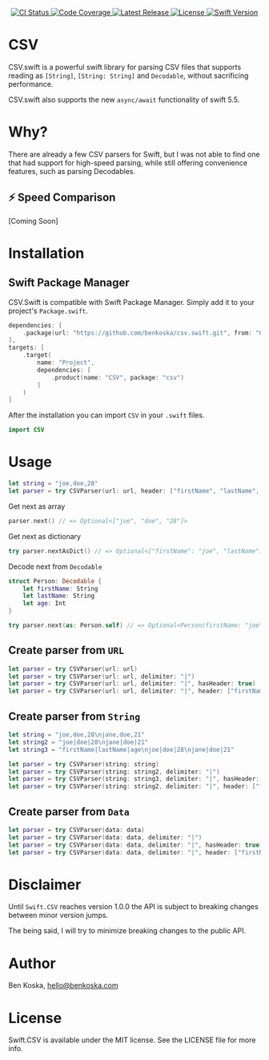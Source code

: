 <p align="center">
	<a href="https://github.com/benkoska/CSV.Swift/actions">
		<img src="https://img.shields.io/github/workflow/status/benkoska/csv.swift/Main%20Workflow/master" alt="CI Status" />
	</a>
    <a href="https://codecov.io/gh/benkoska/CSV.Swift">
		<img src="https://img.shields.io/codecov/c/gh/benkoska/csv.swift?token=YKK7P9ARXM" alt="Code Coverage" />
    </a>
	<a href="https://github.com/benkoska/CSV.Swift/releases">
		<img src="https://img.shields.io/github/v/tag/benkoska/csv.swift.svg" alt="Latest Release">
	</a>
	<a href="https://github.com/benkoska/CSV.Swift/blob/main/LICENSE">
		<img src="https://img.shields.io/github/license/benkoska/csv.swift.svg" alt="License">
	</a>
	<a href="https://swift.org">
		<img src="https://img.shields.io/badge/Swift-5.5-orange.svg" alt="Swift Version">
	</a>
</p>


# CSV
CSV.swift is a powerful swift library for parsing CSV files that supports reading as `[String]`, `[String: String]` and `Decodable`, without sacrificing performance.

CSV.swift also supports the new `async/await` functionality of swift 5.5.

# Why?
There are already a few CSV parsers for Swift, but I was not able to find one that had support for high-speed parsing, while still offering convenience features, such as parsing Decodables.


## ⚡ Speed Comparison
[Coming Soon]

# Installation
## Swift Package Manager
CSV.Swift is compatible with Swift Package Manager. Simply add it to your project's `Package.swift`.
```swift
dependencies: [
	.package(url: "https://github.com/benkoska/csv.swift.git", from: "0.1.0")
],
targets: [
	.target(
		name: "Project",
		dependencies: [
			.product(name: "CSV", package: "csv")
		]
	)
]
```

After the installation you can import `CSV` in your `.swift` files.

```swift
import CSV
```

# Usage
```swift
let string = "joe,doe,28"
let parser = try CSVParser(url: url, header: ["firstName", "lastName", "age"])
```

Get next as array
```swift
parser.next() // => Optional<["joe", "doe", "28"]>
```

Get next as dictionary
```swift
try parser.nextAsDict() // => Optional<["firstName": "joe", "lastName": "doe", "age": "28"]>
```

Decode next from `Decodable`
```swift
struct Person: Decodable {
	let firstName: String
	let lastName: String
	let age: Int
}

try parser.next(as: Person.self) // => Optional<Person(firstName: "joe", lastName: "doe", age: 28)>
```

## Create parser from `URL`
```swift
let parser = try CSVParser(url: url)
let parser = try CSVParser(url: url, delimiter: "|")
let parser = try CSVParser(url: url, delimiter: "|", hasHeader: true)
let parser = try CSVParser(url: url, delimiter: "|", header: ["firstName", "lastName", "age"])
```

## Create parser from `String`
```swift
let string = "joe,doe,28\njane,doe,21"
let string2 = "joe|doe|28\njane|doe|21"
let string3 = "firstName|lastName|age\njoe|doe|28\njane|doe|21"

let parser = try CSVParser(string: string)
let parser = try CSVParser(string: string2, delimiter: "|")
let parser = try CSVParser(string: string3, delimiter: "|", hasHeader: true)
let parser = try CSVParser(string: string2, delimiter: "|", header: ["firstName", "lastName", "age"])
```

## Create parser from `Data`
```swift
let parser = try CSVParser(data: data)
let parser = try CSVParser(data: data, delimiter: "|")
let parser = try CSVParser(data: data, delimiter: "|", hasHeader: true)
let parser = try CSVParser(data: data, delimiter: "|", header: ["firstName", "lastName", "age"])
```

# Disclaimer
Until `Swift.CSV` reaches version 1.0.0 the API is subject to breaking changes between minor version jumps.

The being said, I will try to minimize breaking changes to the public API.

# Author
Ben Koska, hello@benkoska.com

# License
Swift.CSV is available under the MIT license. See the LICENSE file for more info.
